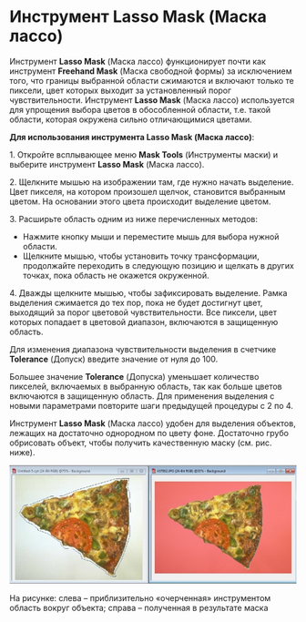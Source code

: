 # Инструмент Lasso Mask (Маска лассо)

Инструмент **Lasso Mask** (Маска лассо) функционирует почти как инструмент **Freehand Mask** (Маска свободной формы) за исключением того, что границы выбранной области сжимаются и включают только те пиксели, цвет которых выходит за установленный порог чувствительности. Инструмент **Lasso Mask** (Маска лассо) используется для упрощения выбора цветов в обособленной области, т.е. такой области, которая окружена сильно отличающимися цветами.

**Для использования инструмента Lasso Mask (Маска лассо)**:

1\. Откройте всплывающее меню **Mask Tools** (Инструменты маски) и выберите инструмент **Lasso Mask** (Маска лассо).

2\. Щелкните мышью на изображении там, где нужно начать выделение. Цвет пикселя, на котором произошел щелчок, становится выбранным цветом. На основании этого цвета происходит выделение цветом.

3\. Расширьте область одним из ниже перечисленных методов:

*   Нажмите кнопку мыши и переместите мышь для выбора нужной области.
*   Щелкните мышью, чтобы установить точку трансформации, продолжайте переходить в следующую позицию и щелкать в других точках, пока область не окажется окруженной.

4\. Дважды щелкните мышью, чтобы зафиксировать выделение. Рамка выделения сжимается до тех пор, пока не будет достигнут цвет, выходящий за порог цветовой чувствительности. Все пиксели, цвет которых попадает в цветовой диапазон, включаются в защищенную область.

Для изменения диапазона чувствительности выделения в счетчике **Tolerance** (Допуск) введите значение от нуля до 100.

Большее значение **Tolerance** (Допуска) уменьшает количество пикселей, включаемых в выбранную область, так как больше цветов включаются в защищенную область. Для применения выделения с новыми параметрами повторите шаги предыдущей процедуры с 2 по 4.

Инструмент **Lasso Mask** (Маска лассо) удобен для выделения объектов, лежащих на достаточно однородном по цвету фоне. Достаточно грубо обрисовать объект, чтобы получить качественную маску (см. рис. ниже).

![Инструмент Lasso Mask (Маска лассо)](./5a8e9676-d33f-4555-8770-c1d9dabc6255.jpg)

На рисунке: слева – приблизительно «очерченная» инструментом область вокруг объекта; справа – полученная в результате маска